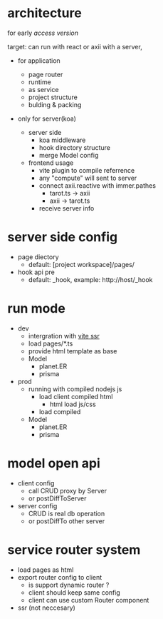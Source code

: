 # architecture 
for early *access version*

target: can run with react or axii with a server, 

- for application
  - page router
  - runtime
  - as service
  - project structure
  - bulding & packing

- only for server(koa)
  - server side
    - koa middleware
    - hook directory structure
    - merge Model config
  - frontend usage
    - vite plugin to compile referrence
    - any "compute" will sent to server
    - connect axii.reactive with immer.pathes
      - tarot.ts -> axii
      - axii -> tarot.ts
    - receive server info

# server side config

- page diectory
  - default: [project workspace]/pages/
- hook api pre
  - default: _hook, example: http://host/_hook

# run mode

- dev
  - intergration with [vite ssr](https://cn.vitejs.dev/guide/ssr.html)
  - load pages/*.ts
  - provide html template as base
  - Model
    - planet.ER
    - prisma
- prod
  - running with compiled nodejs js
    - load client compiled html
      - html load js/css
    - load compiled
  - Model
    - planet.ER
    - prisma

# model open api

- client config
  - call CRUD proxy by Server
  - or postDiffToServer
- server config
  - CRUD is real db operation
  - or postDiffTo other server

# service router system

- load pages as html
- export router config to client
  - is support dynamic router ?
  - client should keep same config
  - client can use custom Router component
- ssr (not neccesary)